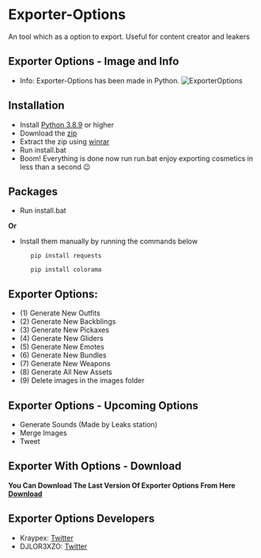 # Exporter-Options
An tool which as a option to export. Useful for content creator and leakers

## Exporter Options - Image and Info
- Info: Exporter-Options has been made in Python.
![ExporterOptions](https://cdn.discordapp.com/attachments/796740591270363157/911926364490309632/unknown.png)

## Installation

- Install [Python 3.8.9](https://www.python.org/ftp/python/3.8.9/python-3.8.9-amd64.exe) or higher
- Download the [zip](https://github.com/Kraypex/Exporter-Options/archive/refs/heads/beta.zip)
- Extract the zip using [winrar](https://www.win-rar.com/predownload.html?&L=0)
- Run install.bat
- Boom! Everything is done now run run.bat enjoy exporting cosmetics in less than a second 😉    

## Packages

- Run install.bat

**Or**
       
- Install them manually by running the commands below

         pip install requests    
                  
         pip install colorama
         
## Exporter Options:

- (1) Generate New Outfits
- (2) Generate New Backblings
- (3) Generate New Pickaxes
- (4) Generate New Gliders
- (5) Generate New Emotes
- (6) Generate New Bundles
- (7) Generate New Weapons
- (8) Generate All New Assets
- (9) Delete images in the images folder

## Exporter Options - Upcoming Options

 - Generate Sounds (Made by Leaks station)
 - Merge Images
 - Tweet

## Exporter With Options - Download

**You Can Download The Last Version Of Exporter Options From Here [Download](https://github.com/Kraypex/Exporter-With-Options/tree/latest)** 

## Exporter Options Developers

* Kraypex: [Twitter](https://twitter.com/Kraypex) 
* DJLOR3XZO: [Twitter](https://twitter.com/djlorenzouasset)
